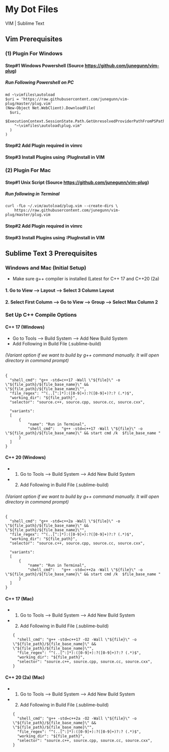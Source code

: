 # My Dot Files
VIM | Sublime Text

## Vim Prerequisites

### (1) Plugin For Windows

#### Step#1 Windows Powershell (Source https://github.com/junegunn/vim-plug)

##### Run Following Powershell on PC
```
md ~\vimfiles\autoload
$uri = 'https://raw.githubusercontent.com/junegunn/vim-plug/master/plug.vim'
(New-Object Net.WebClient).DownloadFile(
  $uri,
  $ExecutionContext.SessionState.Path.GetUnresolvedProviderPathFromPSPath(
    "~\vimfiles\autoload\plug.vim"
  )
)
```
#### Step#2 Add Plugin required in vimrc

#### Step#3 Install Plugins using :PlugInstall in VIM

### (2) Plugin For Mac

#### Step#1 Unix Script (Source https://github.com/junegunn/vim-plug)

##### Run following in Terminal

```
curl -fLo ~/.vim/autoload/plug.vim --create-dirs \
    https://raw.githubusercontent.com/junegunn/vim-plug/master/plug.vim
```
#### Step#2 Add Plugin required in vimrc

#### Step#3 Install Plugins using :PlugInstall in VIM


## Sublime Text 3 Prerequisites

### Windows and Mac (Initial Setup)
* Make sure g++ compiler is installed (Latest for C++ 17 and C++20 (2a)

#### 1. Go to View --> Layout --> Select 3 Column Layout
#### 2. Select First Column --> Go to View --> Group --> Select Max Column 2

### Set Up C++ Compile Options

#### C++ 17 (Windows)
  * Go to Tools --> Build System --> Add New Build System
  * Add Following in Build File (.sublime-build)
######  (Variant option if we want to build by g++ command manually. It will open directory in command prompt)
  ```
  {
    "shell_cmd": "g++ -std=c++17 -Wall \"${file}\" -o \"${file_path}/${file_base_name}\" && \"${file_path}/${file_base_name}\"",
    "file_regex": "^(..[^:]*):([0-9]+):?([0-9]+)?:? (.*)$",
    "working_dir": "${file_path}",
    "selector": "source.c++, source.cpp, source.cc, source.cxx",

    "variants":
    [
        {
            "name": "Run in Terminal",
            "shell_cmd":   "g++ -std=c++17 -Wall \"${file}\" -o \"${file_path}/${file_base_name}\" && start cmd /k  $file_base_name "
        }
    ]
  }
  ```
  
#### C++ 20 (Windows)
  * 1. Go to Tools --> Build System --> Add New Build System
  * 2. Add Following in Build File (.sublime-build)
######  (Variant option if we want to build by g++ command manually. It will open directory in command prompt)
  ```
  {
    "shell_cmd": "g++ -std=c++2a -Wall \"${file}\" -o \"${file_path}/${file_base_name}\" && \"${file_path}/${file_base_name}\"",
    "file_regex": "^(..[^:]*):([0-9]+):?([0-9]+)?:? (.*)$",
    "working_dir": "${file_path}",
    "selector": "source.c++, source.cpp, source.cc, source.cxx",

    "variants":
    [
        {
            "name": "Run in Terminal",
            "shell_cmd":   "g++ -std=c++2a -Wall \"${file}\" -o \"${file_path}/${file_base_name}\" && start cmd /k  $file_base_name "
        }
    ]
  }
  ```
  
  #### C++ 17 (Mac)
  * 1. Go to Tools --> Build System --> Add New Build System
  * 2. Add Following in Build File (.sublime-build)
    ```
    {
      "shell_cmd": "g++ -std=c++17 -O2 -Wall \"${file}\" -o \"${file_path}/${file_base_name}\" && \"${file_path}/${file_base_name}\"",
      "file_regex": "^(..[^:]*):([0-9]+):?([0-9]+)?:? (.*)$",
      "working_dir": "${file_path}",
      "selector": "source.c++, source.cpp, source.cc, source.cxx",
    }
    ```
    
  #### C++ 20 (2a) (Mac)
  * 1. Go to Tools --> Build System --> Add New Build System
  * 2. Add Following in Build File (.sublime-build)
    ```
    {
      "shell_cmd": "g++ -std=c++2a -O2 -Wall \"${file}\" -o \"${file_path}/${file_base_name}\" && \"${file_path}/${file_base_name}\"",
      "file_regex": "^(..[^:]*):([0-9]+):?([0-9]+)?:? (.*)$",
      "working_dir": "${file_path}",
      "selector": "source.c++, source.cpp, source.cc, source.cxx",
    }
    ```
